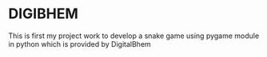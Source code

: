 # DIGIBHEM
This is first  my project work  to develop a snake game using pygame module in python which is provided by DigitalBhem
